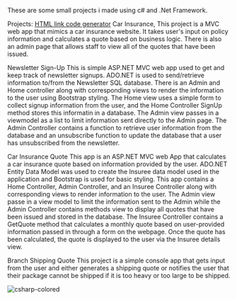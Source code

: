 <!DOCTYPE html>
These are some small projects i made using c# and .Net Framework.
<html>
Projects: 
<a href="../html-link.html#generator">HTML link code generator</a>
  Car Insurance, This project is a MVC web app that mimics a car insurance website. It takes user's input on policy information and calculates a quote based on business logic. There is also an admin page that allows staff to view all of the quotes that have been issued.
  
  Newsletter Sign-Up
This is simple ASP.NET MVC web app used to get and keep track of newsletter signups. ADO.NET is used to send/retrieve information to/from the Newsletter SQL database. There is an Admin and Home controller along with corresponding views to render the information to the user using Bootstrap styling. The Home view uses a simple form to collect signup information from the user, and the Home Controller SignUp method stores this informatin in a database. The Admin view passes in a viewmodel as a list to limit information sent directly to the Admin page. The Admin Controller contains a function to retrieve user information from the database and an unsubscribe function to update the database that a user has unsubscribed from the newsletter.

Car Insurance Quote
This app is an ASP.NET MVC web App that calculates a car insurance quote based on information provided by the user. ADO.NET Entity Data Model was used to create the Insuree data model used in the application and Bootstrap is used for basic styling. This app contains a Home Controller, Admin Controller, and an Insuree Controller along with corresponding views to render information to the user. The Admin view passe in a view model to limit the information sent to the Admin while the Admin Controller contains methods view to display all quotes that have been issued and stored in the database. The Insuree Controller contains a GetQuote method that calculates a monthly quote based on user-provided information passed in through a form on the webpage. Once the quote has been calculated, the quote is displayed to the user via the Insuree details view.

  Branch Shipping Quote
This project is a simple console app that gets input from the user and either generates a shipping quote or notifies the user that their package cannot be shipped if it is too heavy or too large to be shipped.

![csharp-colored](https://user-images.githubusercontent.com/118482231/211764307-9ea9802d-c1fa-48a5-9b0d-42ec704eb85c.svg)
</html>
